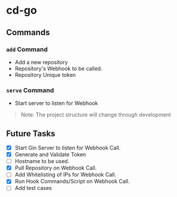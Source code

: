 # cd-go

## Commands

### `add` Command

* Add a new repository
* Repository's Webhook to be called.
* Repository Unique token

### `serve` Command

* Start server to listen for Webhook


> Note: The project structure will change through development


## Future Tasks
- [x] Start Gin Server to listen for Webhook Call.
- [x] Generate and Validate Token
- [ ] Hostname to be used.
- [x] Pull Repository on Webhook Call.
- [ ] Add Whitelisting of IPs for Webhook Call.
- [x] Run Hook Commands/Script on Webhook Call.
- [ ] Add test cases
